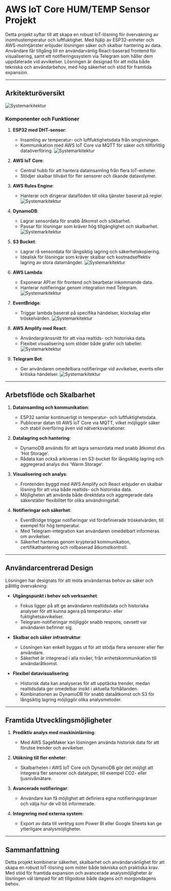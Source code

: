# AWS IoT Core HUM/TEMP Sensor Projekt

Detta projekt syftar till att skapa en robust IoT-lösning för övervakning av inomhustemperatur och luftfuktighet. Med hjälp av ESP32-enheter och AWS-molntjänster erbjuder lösningen säker och skalbar hantering av data. Användare får tillgång till en användarvänlig React-baserad frontend för visualisering, samt ett notifieringssystem via Telegram som håller dem uppdaterade vid avvikelser. Lösningen är designad för att möta både tekniska och användarbehov, med hög säkerhet och stöd för framtida expansion.

---

## Arkitekturöversikt
![Systemarkitektur](Pictures/AWS%20Architecture.png)


### Komponenter och Funktioner

1. **ESP32 med DHT-sensor**:
   - Insamling av temperatur- och luftfuktighetsdata från omgivningen.
   - Kommunikation med AWS IoT Core via MQTT för säker och tillförlitlig dataöverföring.
     ![Systemarkitektur](Pictures/ESP32%20DHT%20Breadboard.png)

2. **AWS IoT Core**:
   - Central hubb för att hantera datainsamling från flera IoT-enheter.
   - Stödjer skalbar tillväxt för fler sensorer och ökande datavolymer.

3. **AWS Rules Engine**:
   - Hanterar och dirigerar dataflöden till olika tjänster baserat på regler.
     ![Systemarkitektur](Pictures/Rule.png)

4. **DynamoDB**:
   - Lagrar sensordata för snabb åtkomst och sökbarhet.
   - Passar för lösningar som kräver hög tillgänglighet och skalbarhet.
     ![Systemarkitektur](Pictures/dynamodb.png)
     
  
5. **S3 Bucket**:
   - Lagrar rå sensordata för långsiktig lagring och säkerhetskopiering.
   - Idealisk för lösningar som kräver skalbar och kostnadseffektiv lagring av stora datamängder.
     ![Systemarkitektur](Pictures/s3.png)

6. **AWS Lambda**:
   - Exponerar API:er för frontend och bearbetar inkommande data.
   - Hanterar notifieringar genom integration med Telegram.
     ![Systemarkitektur](Pictures/lambda.png)

7. **EventBridge**:
   - Triggar lambda baserat på specifika händelser, klockslag eller tröskelvärden.
     ![Systemarkitektur](Pictures/eventbridge.png)

8. **AWS Amplify med React**:
   - Användargränssnitt för att visa realtids- och historiska data.
   - Flexibel visualisering som stöder både grafer och tabeller.
     ![Systemarkitektur](Pictures/Frontend.png)

9. **Telegram Bot**:
   - Ger användaren omedelbara notifieringar vid avvikelser, events eller kritiska händelser.
     ![Systemarkitektur](Pictures/Telegram%20Notis.png)

---

## Arbetsflöde och Skalbarhet

1. **Datainsamling och kommunikation**:
   - ESP32 samlar kontinuerligt in temperatur- och luftfuktighetsdata.
   - Publicerar datan till AWS IoT Core via MQTT, vilket möjliggör säker och stabil överföring även vid nätverksvariationer.

2. **Datalagring och hantering**:
   - DynamoDB används för att lagra sensordata med snabb åtkomst dvs 'Hot Storage'.
   - Rådata kan också arkiveras i en S3-bucket för långsiktig lagring och aggregerad analys dvs 'Warm Storage'.

3. **Visualisering och analys**:
   - Frontenden byggd med AWS Amplify och React erbjuder en skalbar lösning för att visa både realtids- och historiska data.
   - Möjligheten att använda både direktdata och aggregerade data säkerställer flexibilitet för olika användningsfall.

4. **Notifieringar och säkerhet**:
   - EventBridge triggar notifieringar vid fördefinierade tröskelvärden, till exempel för hög temperatur.
   - Med Telegram-integration kan användaren omedelbart informeras om avvikelser.
   - Säkerhet hanteras genom krypterad kommunikation, certifikathantering och rollbaserad åtkomstkontroll.

---

## Användarcentrerad Design

Lösningen har designats för att möta användarnas behov av säker och pålitlig övervakning:

- **Utgångspunkt i behov och verksamhet**:
   - Fokus ligger på att ge användaren realtidsdata och historiska analyser för att kunna agera på temperatur- eller fuktighetsavvikelser.
   - Telegram-notifieringar möjliggör snabb respons, oavsett var användaren befinner sig.

- **Skalbar och säker infrastruktur**:
   - Lösningen kan enkelt byggas ut för att stödja flera sensorer eller fler användare.
   - Säkerhet är integrerad i alla nivåer, från enhetskommunikation till användaråtkomst.

- **Flexibel datavisualisering**:
   - Historisk data kan analyseras för att upptäcka trender, medan realtidsdata ger omedelbar insikt i aktuella förhållanden.
   - Kombinationen av DynamoDB för snabb dataåtkomst och S3 för långsiktig lagring möjliggör olika analysmetoder.

---

## Framtida Utvecklingsmöjligheter

1. **Prediktiv analys med maskininlärning**:
   - Med AWS SageMaker kan lösningen använda historisk data för att förutse trender och avvikelser.

2. **Utökning till fler enheter**:
   - Skalbarheten i AWS IoT Core och DynamoDB gör det möjligt att integrera fler sensorer och datatyper, till exempel CO2- eller ljusnivåmätare.

3. **Avancerade notifieringar**:
   - Användare kan få möjlighet att definiera egna notifieringsgränser och välja hur de vill bli informerade.

4. **Integrering med externa system**:
   - Export av data till verktyg som Power BI eller Google Sheets kan ge ytterligare analysmöjligheter.

---

## Sammanfattning

Detta projekt kombinerar säkerhet, skalbarhet och användarvänlighet för att skapa en robust IoT-lösning som möter både tekniska och praktiska krav. Med stöd för framtida expansion och avancerade analysmöjligheter är lösningen väl lämpad för att tillgodose både dagens och morgondagens behov.

